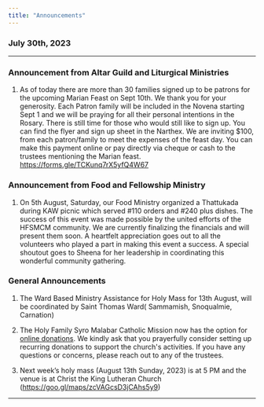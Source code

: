 ```yaml
---
title: "Announcements"
---
```


### July 30th, 2023
---

### Announcement from Altar Guild and Liturgical Ministries

1. As of today there are more than 30 families signed up to be patrons for the upcoming Marian Feast on Sept 10th. We thank you for your generosity. Each Patron family will be included in the Novena starting Sept 1 and we will be praying for all their personal intentions in the Rosary. 
There is still time for those who would still like to sign up. You can find the flyer and sign up sheet in the Narthex. We are inviting $100, from each patron/family to meet the expenses of the feast day. You can make this payment online or pay directly via cheque or cash to the trustees mentioning the Marian feast.
https://forms.gle/TCKunq7rX5yfQ4W67

### Announcement from Food and Fellowship Ministry

1. On 5th August, Saturday, our Food Ministry organized a Thattukada during KAW picnic which served #110 orders and #240 plus dishes.
The success of this event was made possible by the united efforts of the HFSMCM community. We are currently finalizing the financials and will present them soon. A heartfelt appreciation goes out to all the volunteers who played a part in making this event a success. A special shoutout goes to Sheena for her leadership in coordinating this wonderful community gathering.

### General Announcements

1. The Ward Based Ministry Assistance for Holy Mass for 13th August, will be coordinated by Saint Thomas Ward( Sammamish, Snoqualmie, Carnation)

2. The Holy Family Syro Malabar Catholic Mission now has the option for <a target="_blank" href="https://holyfamilyseattle.org/donation/">online donations</a>. We kindly ask that you prayerfully consider setting up recurring donations to support the church's activities. If you have any questions or concerns, please reach out to any of the trustees.
  
4. Next week’s holy mass (August 13th Sunday, 2023) is at 5 PM and the venue is at Christ the King Lutheran Church (https://goo.gl/maps/zcVAGcsD3jCAhs5y9)

---
